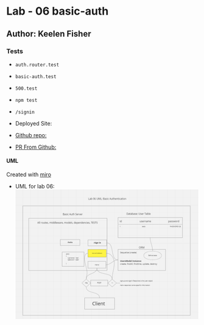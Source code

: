 # Lab - 06 basic-auth

## Author: Keelen Fisher

### Tests

- `auth.router.test`

- `basic-auth.test`

- `500.test`

- `npm test`

- `/signin`

- Deployed Site:

- [Github repo:](https://github.com/Keelen-Fisher/basic-auth)

<!-- - [Deployed Link:]() -->

- [PR From Github:](https://github.com/Keelen-Fisher/basic-auth/pull/1)

#### UML

Created with [miro](https://miro.com/app/board/uXjVPVbmw2E=/)

- UML for lab 06: ![UML](UML%20Rough%20Draft%20for%20Lab%2006.png)

